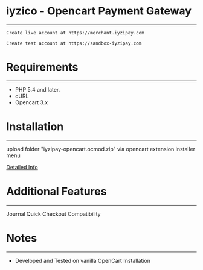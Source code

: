 # iyzico - Opencart Payment Gateway
------------
```
Create live account at https://merchant.iyzipay.com
```
```
Create test account at https://sandbox-iyzipay.com
```

# Requirements
------------
* PHP 5.4 and later.
* cURL
* Opencart 3.x

# Installation
---------------
upload folder "iyzipay-opencart.ocmod.zip" via opencart extension installer menu

<a href="https://dev.iyzipay.com/tr/acik-kaynak/opencart">Detailed Info</a>


# Additional Features
---------------------
Journal Quick Checkout Compatibility

# Notes
---------------
* Developed and Tested on vanilla OpenCart Installation

